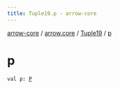 ```yaml
---
title: Tuple19.p - arrow-core
---
```


[arrow-core](../../index.html) / [arrow.core](../index.html) / [Tuple19](index.html) / [p](./p.html)

# p

`val p: `[`P`](index.html#P)